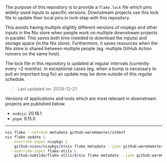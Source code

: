 The purpose of this repository is to provide a `flake.lock` file which pins
widely-used inputs to specific versions. Downstream projects use this lock
file to update their local pins in lock-step with this repository.

This avoids having multiple slightly different versions of nixpkgs and other
inputs in the Nix store when people work on multiple downstream projects
in parallel. This saves both time (needed to download the inputs) and storage
space (in the Nix store). Furthermore, it saves resources when the Nix store
is shared between multiple people (eg. multiple GitHub Action runners on the
same host).

The lock file in this repository is updated at regular intervals (currently
every ~2 months). In exceptional cases (eg. when a bump is necessary to pull
an important bug fix) an update may be done outside of this regular schedule.

> Last updated on: 2024-12-21

Versions of applications and tools which are most relevant in downstream
projects are published below.

 - `nodejs`: 20.18.1
 - `pnpm`: 9.15.0

---

```sh
nix flake --refresh metadata github:wereHamster/stdenf
nix flake update \
  --override-input nixpkgs \
    github:nixos/nixpkgs/$(nix flake metadata --json github:wereHamster/stdenf | jq -r '.locks.nodes.nixpkgs.locked.rev') \
  --override-input flake-utils \
    github:numtide/flake-utils/$(nix flake metadata --json github:wereHamster/stdenf | jq -r '.locks.nodes."flake-utils".locked.rev')
```
